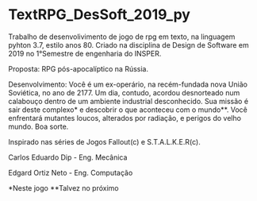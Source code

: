 # TextRPG_DesSoft_2019_py
Trabalho de desenvolivimento de jogo de rpg em texto, na linguagem pyhton 3.7, estilo anos 80. Criado na disciplina de Design de Software em 2019 no 1°Semestre de engenharia do INSPER.


Proposta: 
RPG pós-apocalíptico na Rússia.

Desenvolvimento: 
Você é um ex-operário, na recém-fundada nova União Soviética,
no ano de 2177. Um dia, contudo, acordou desnorteado num calabouço dentro de um ambiente industrial
desconhecido. Sua missão é sair deste complexo* e descobrir o que aconteceu com o mundo**.
Você enfrentará mutantes loucos, alterados por radiação, e perigos do velho mundo.
Boa sorte.

Inspirado nas séries de Jogos Fallout(c) e S.T.A.L.K.E.R(c).


Carlos Eduardo Dip - Eng. Mecânica


Edgard Ortiz Neto - Eng. Computação



*Neste jogo
**Talvez no próximo
